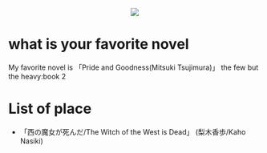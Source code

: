 <p align="center">
  <img src="https://github.com/user-attachments/assets/67e46a6f-4034-468a-9d38-c8992b0d3e66" >
</p>

# what is your favorite novel
My favorite novel is 「Pride and Goodness(Mitsuki Tsujimura)」
the few but the heavy:book 2

# List of place
- 「西の魔女が死んだ/The Witch of the West is Dead」 (梨木香歩/Kaho Nasiki)
